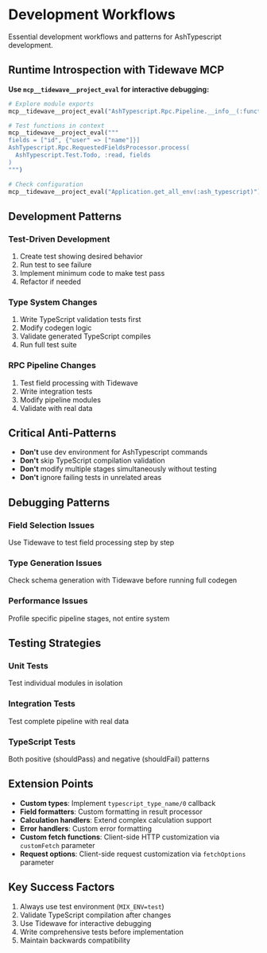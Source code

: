 # Development Workflows

Essential development workflows and patterns for AshTypescript development.

## Runtime Introspection with Tidewave MCP

**Use `mcp__tidewave__project_eval` for interactive debugging:**

```elixir
# Explore module exports
mcp__tidewave__project_eval("AshTypescript.Rpc.Pipeline.__info__(:functions)")

# Test functions in context
mcp__tidewave__project_eval("""
fields = ["id", {"user" => ["name"]}]
AshTypescript.Rpc.RequestedFieldsProcessor.process(
  AshTypescript.Test.Todo, :read, fields
)
""")

# Check configuration
mcp__tidewave__project_eval("Application.get_all_env(:ash_typescript)")
```

## Development Patterns

### Test-Driven Development
1. Create test showing desired behavior
2. Run test to see failure
3. Implement minimum code to make test pass
4. Refactor if needed

### Type System Changes
1. Write TypeScript validation tests first
2. Modify codegen logic
3. Validate generated TypeScript compiles
4. Run full test suite

### RPC Pipeline Changes
1. Test field processing with Tidewave
2. Write integration tests
3. Modify pipeline modules
4. Validate with real data

## Critical Anti-Patterns

- **Don't** use dev environment for AshTypescript commands
- **Don't** skip TypeScript compilation validation
- **Don't** modify multiple stages simultaneously without testing
- **Don't** ignore failing tests in unrelated areas

## Debugging Patterns

### Field Selection Issues
Use Tidewave to test field processing step by step

### Type Generation Issues
Check schema generation with Tidewave before running full codegen

### Performance Issues
Profile specific pipeline stages, not entire system

## Testing Strategies

### Unit Tests
Test individual modules in isolation

### Integration Tests
Test complete pipeline with real data

### TypeScript Tests
Both positive (shouldPass) and negative (shouldFail) patterns

## Extension Points

- **Custom types**: Implement `typescript_type_name/0` callback
- **Field formatters**: Custom formatting in result processor
- **Calculation handlers**: Extend complex calculation support
- **Error handlers**: Custom error formatting
- **Custom fetch functions**: Client-side HTTP customization via `customFetch` parameter
- **Request options**: Client-side request customization via `fetchOptions` parameter

## Key Success Factors

1. Always use test environment (`MIX_ENV=test`)
2. Validate TypeScript compilation after changes
3. Use Tidewave for interactive debugging
4. Write comprehensive tests before implementation
5. Maintain backwards compatibility
